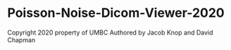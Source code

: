 # Poisson-Noise-Dicom-Viewer-2020
Copyright 2020 property of UMBC 
Authored by Jacob Knop and David Chapman

